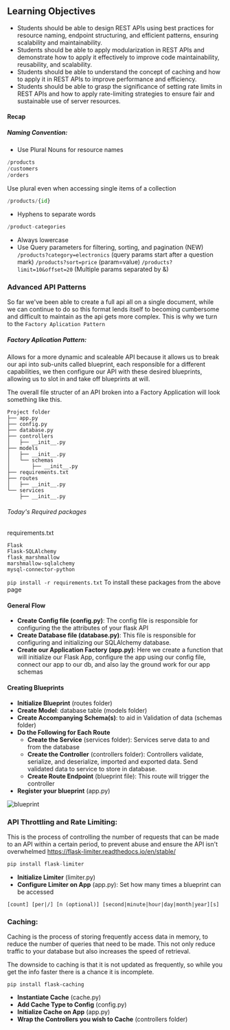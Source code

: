 ## Learning Objectives

- Students should be able to design REST APIs using best practices for resource naming, endpoint structuring, and efficient patterns, ensuring scalability and maintainability.
- Students should be able to apply modularization in REST APIs and demonstrate how to apply it effectively to improve code maintainability, reusability, and scalability.
- Students should be able to understand the concept of caching and how to apply it in REST APIs to improve performance and efficiency.
- Students should be able to grasp the significance of setting rate limits in REST APIs and how to apply rate-limiting strategies to ensure fair and sustainable use of server resources.

#### Recap

##### Naming Convention:
- Use Plural Nouns for resource names
```python
/products
/customers
/orders
```
Use plural even when accessing single items of a collection
```python
/products/{id}
```
- Hyphens to separate words
```python
/product-categories
```
- Always lowercase
- Use Query parameters for filtering, sorting, and pagination (NEW)
`/products?category=electronics` (query params start after a question mark)
`/products?sort=price` (param=value)
`/products?limit=10&offset=20` (Multiple params separated by &)

### Advanced API Patterns

So far we've been able to create a full api all on a single document, while we can continue to do so this format lends itself to becoming cumbersome and difficult to maintain as the api gets more complex. This is why we turn to the `Factory Aplication Pattern`

##### Factory Aplication Pattern:
Allows for a more dynamic and scaleable API because it allows us to break our api into sub-units called blueprint, each responsible for a different capabilities, we then configure our API with these desired blueprints, allowing us to slot in and take off blueprints at will.

The overall file structer of an API broken into a Factory Application will look something like this.
```
Project folder
├── app.py
├── config.py
├── database.py
├── controllers
│   ├── __init__.py
├── models
│   ├── __init__.py
│   └── schemas
│       ├── __init__.py
├── requirements.txt
├── routes
│   ├── __init__.py
└── services
    ├── __init__.py
```

###### Today's Required packages
requirements.txt
```
Flask
Flask-SQLAlchemy
flask_marshmallow
marshmallow-sqlalchemy
mysql-connector-python
```
`pip install -r requirements.txt` To install these packages from the above page

#### General Flow
- **Create Config file (config.py)**: The config file is responsible for configuring the  the attributes of your flask API
- **Create Database file (database.py)**: This file is responsible for configuring and initializing our SQLAlchemy database.
- **Create our Application Factory (app.py)**: Here we create a function that will initialize our Flask App, configure the app using our config file, connect our app to our db, and also lay the ground work for our app schemas

#### Creating Blueprints

- **Initialize Blueprint** (routes folder)
- **Create Model**: database table (models folder)
- **Create Accompanying Schema(s)**: to aid in Validation of data (schemas folder)
- **Do the Following for Each Route**
    - **Create the Service** (services folder): Services serve data to and from the database
    - **Create the Controller** (controllers folder): Controllers validate, serialize, and deserialize, imported and exported data. Send validated data to service to store in database.
    - **Create Route Endpoint** (blueprint file): This route will trigger the controller
- **Register your blueprint** (app.py)

![blueprint](https://miro.medium.com/v2/resize:fit:720/format:webp/1*Vu2ThQPxr72UEOP0LMo4hA.jpeg)

### API Throttling and Rate Limiting:
This is the process of controlling the number of requests that can be made to an API within a certain period, to prevent abuse and ensure the API isn't overwhelmed
https://flask-limiter.readthedocs.io/en/stable/

```python
pip install flask-limiter
```

- **Initialize Limiter** (limiter.py)
- **Configure Limiter on App** (app.py): Set how many times a blueprint can be accessed

```
[count] [per|/] [n (optional)] [second|minute|hour|day|month|year][s]
```

### Caching:
Caching is the process of storing frequently access data in memory, to reduce the number of queries that need to be made. This not only reduce traffic to your database but also increases the speed of retrieval.

The downside to caching is that it is not updated as frequently, so while you get the info faster there is a chance it is incomplete.
```
pip install flask-caching
```
- **Instantiate Cache** (cache.py)
- **Add Cache Type to Config** (config.py)
- **Initialize Cache on App** (app.py)
- **Wrap the Controllers you wish to Cache** (controllers folder)